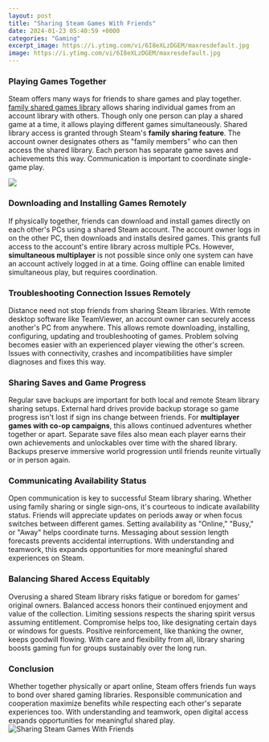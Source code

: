 ```yaml
---
layout: post
title: "Sharing Steam Games With Friends"
date: 2024-01-23 05:40:59 +0000
categories: "Gaming"
excerpt_image: https://i.ytimg.com/vi/6I8eXLzDGEM/maxresdefault.jpg
image: https://i.ytimg.com/vi/6I8eXLzDGEM/maxresdefault.jpg
---
```


### Playing Games Together
Steam offers many ways for friends to share games and play together. [family shared games library](https://store.fi.io.vn/womens-cute-but-psycho-bae-darling-crazy-girlfriend-t-shirt/women&) allows sharing individual games from an account library with others. Though only one person can play a shared game at a time, it allows playing different games simultaneously. 
Shared library access is granted through Steam's **family sharing feature**. The account owner designates others as "family members" who can then access the shared library. Each person has separate game saves and achievements this way. Communication is important to coordinate single-game play. 

![](https://www.auslogics.com/en/articles/wp-content/uploads/2018/04/Sharing-Steam-games.jpg)
### Downloading and Installing Games Remotely
If physically together, friends can download and install games directly on each other's PCs using a shared Steam account. The account owner logs in on the other PC, then downloads and installs desired games. 
This grants full access to the account's entire library across multiple PCs. However, **simultaneous multiplayer** is not possible since only one system can have an account actively logged in at a time. Going offline can enable limited simultaneous play, but requires coordination. 
### Troubleshooting Connection Issues Remotely 
Distance need not stop friends from sharing Steam libraries. With remote desktop software like TeamViewer, an account owner can securely access another's PC from anywhere. 
This allows remote downloading, installing, configuring, updating and troubleshooting of games. Problem solving becomes easier with an experienced player viewing the other's screen. Issues with connectivity, crashes and incompatibilities have simpler diagnoses and fixes this way. 
### Sharing Saves and Game Progress 
Regular save backups are important for both local and remote Steam library sharing setups. External hard drives provide backup storage so game progress isn't lost if sign ins change between friends. 
For **multiplayer games with co-op campaigns**, this allows continued adventures whether together or apart. Separate save files also mean each player earns their own achievements and unlockables over time with the shared library. Backups preserve immersive world progression until friends reunite virtually or in person again. 
### Communicating Availability Status 
Open communication is key to successful Steam library sharing. Whether using family sharing or single sign-ons, it's courteous to indicate availability status. Friends will appreciate updates on periods away or when focus switches between different games. 
Setting availability as "Online," "Busy," or "Away" helps coordinate turns. Messaging about session length forecasts prevents accidental interruptions. With understanding and teamwork, this expands opportunities for more meaningful shared experiences on Steam.
### Balancing Shared Access Equitably 
Overusing a shared Steam library risks fatigue or boredom for games' original owners. Balanced access honors their continued enjoyment and value of the collection. Limiting sessions respects the sharing spirit versus assuming entitlement. 
Compromise helps too, like designating certain days or windows for guests. Positive reinforcement, like thanking the owner, keeps goodwill flowing. With care and flexibility from all, library sharing boosts gaming fun for groups sustainably over the long run.
### Conclusion 
Whether together physically or apart online, Steam offers friends fun ways to bond over shared gaming libraries. Responsible communication and cooperation maximize benefits while respecting each other's separate experiences too. With understanding and teamwork, open digital access expands opportunities for meaningful shared play.
![Sharing Steam Games With Friends](https://i.ytimg.com/vi/6I8eXLzDGEM/maxresdefault.jpg)